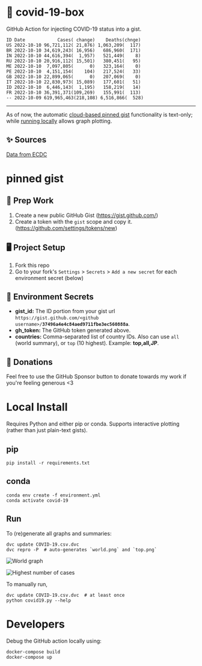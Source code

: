 # 🏥 covid-19-box

GitHub Action for injecting COVID-19 status into a gist.

```
ID Date            Cases( change)    Deaths(chnge)
US 2022-10-10 96,721,112( 21,876) 1,063,209(  117)
BR 2022-10-10 34,619,243( 16,956)   686,960(  171)
IN 2022-10-10 44,616,394(  1,957)   521,449(    8)
RU 2022-10-10 20,916,112( 15,501)   380,451(   95)
ME 2022-10-10  7,097,805(      0)   323,164(    0)
PE 2022-10-10  4,151,154(    104)   217,524(   33)
GB 2022-10-10 22,899,065(      0)   207,069(    0)
IT 2022-10-10 22,830,973( 15,089)   177,601(   51)
ID 2022-10-10  6,446,143(  1,195)   158,219(   14)
FR 2022-10-10 36,391,371(109,269)   155,991(  113)
-- 2022-10-09 619,965,463(218,108) 6,516,866(  528)
```

---

As of now, the automatic [cloud-based pinned gist](#pinned-gist) functionality is text-only;
while [running locally](#local-install) allows graph plotting.

## ✨ Sources

[Data from ECDC](https://www.ecdc.europa.eu/en/publications-data/download-todays-data-geographic-distribution-covid-19-cases-worldwide)

# pinned gist

## 🎒 Prep Work
1. Create a new public GitHub Gist (https://gist.github.com/)
1. Create a token with the `gist` scope and copy it. (https://github.com/settings/tokens/new)

## 🖥 Project Setup
1. Fork this repo
1. Go to your fork's `Settings` > `Secrets` > `Add a new secret` for each environment secret (below)

## 🤫 Environment Secrets
- **gist_id:** The ID portion from your gist url `https://gist.github.com/<github username>/`**`37496a4e4c84aed9711fbe3ec560888a`**.
- **gh_token:** The GitHub token generated above.
- **countries:** Comma-separated list of country IDs. Also can use `all` (world summary), or `top` (10 highest). Example: **top,all,JP**.

## 💸 Donations

Feel free to use the GitHub Sponsor button to donate towards my work if you're feeling generous <3

# Local Install

Requires Python and either pip or conda. Supports interactive plotting (rather than just plain-text gists).

## pip

```
pip install -r requirements.txt
```

## conda

```
conda env create -f environment.yml
conda activate covid-19
```

## Run

To (re)generate all graphs and summaries:

```
dvc update COVID-19.csv.dvc
dvc repro -P  # auto-generates `world.png` and `top.png`
```

![World graph](world.png)

![Highest number of cases](top.png)

To manually run,

```
dvc update COVID-19.csv.dvc  # at least once
python covid19.py --help
```

# Developers

Debug the GitHub action locally using:

```
docker-compose build
docker-compose up
```
